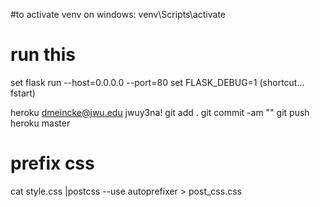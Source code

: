 #to activate venv on windows:
venv\Scripts\activate


# run this
set flask run --host=0.0.0.0 --port=80
set FLASK_DEBUG=1
(shortcut... fstart)

heroku
dmeincke@jwu.edu
jwuy3na!
git add .
git commit -am ""
git push heroku master


# prefix css
cat style.css |postcss --use autoprefixer > post_css.css
